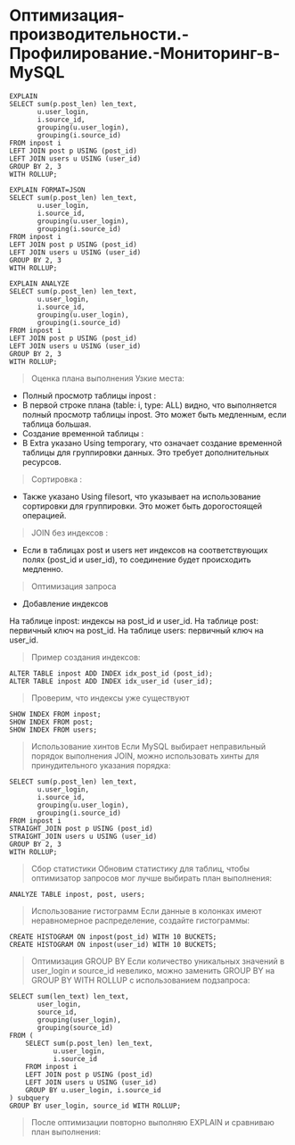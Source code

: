 # Оптимизация-производительности.-Профилирование.-Мониторинг-в-MySQL

```
EXPLAIN 
SELECT sum(p.post_len) len_text,
       u.user_login,
       i.source_id,
       grouping(u.user_login),
       grouping(i.source_id)
FROM inpost i
LEFT JOIN post p USING (post_id)
LEFT JOIN users u USING (user_id)
GROUP BY 2, 3
WITH ROLLUP;
```

```
EXPLAIN FORMAT=JSON 
SELECT sum(p.post_len) len_text,
       u.user_login,
       i.source_id,
       grouping(u.user_login),
       grouping(i.source_id)
FROM inpost i
LEFT JOIN post p USING (post_id)
LEFT JOIN users u USING (user_id)
GROUP BY 2, 3
WITH ROLLUP;
```
```
EXPLAIN ANALYZE 
SELECT sum(p.post_len) len_text,
       u.user_login,
       i.source_id,
       grouping(u.user_login),
       grouping(i.source_id)
FROM inpost i
LEFT JOIN post p USING (post_id)
LEFT JOIN users u USING (user_id)
GROUP BY 2, 3
WITH ROLLUP;
```
> Оценка плана выполнения
> Узкие места:
- Полный просмотр таблицы inpost :
- В первой строке плана (table: i, type: ALL) видно, что выполняется полный просмотр таблицы inpost. Это может быть медленным, если таблица большая.
- Создание временной таблицы :
- В Extra указано Using temporary, что означает создание временной таблицы для группировки данных. Это требует дополнительных ресурсов.
> Сортировка :
- Также указано Using filesort, что указывает на использование сортировки для группировки. Это может быть дорогостоящей операцией.
> JOIN без индексов :
- Если в таблицах post и users нет индексов на соответствующих полях (post_id и user_id), то соединение будет происходить медленно.

> Оптимизация запроса
- Добавление индексов

На таблице inpost: индексы на post_id и user_id.
На таблице post: первичный ключ на post_id.
На таблице users: первичный ключ на user_id.
> Пример создания индексов:
```
ALTER TABLE inpost ADD INDEX idx_post_id (post_id);
ALTER TABLE inpost ADD INDEX idx_user_id (user_id);
```
> Проверим, что индексы уже существуют
```
SHOW INDEX FROM inpost;
SHOW INDEX FROM post;
SHOW INDEX FROM users;
```
> Использование хинтов
> Если MySQL выбирает неправильный порядок выполнения JOIN, можно использовать хинты для принудительного указания порядка:
```
SELECT sum(p.post_len) len_text,
       u.user_login,
       i.source_id,
       grouping(u.user_login),
       grouping(i.source_id)
FROM inpost i
STRAIGHT_JOIN post p USING (post_id)
STRAIGHT_JOIN users u USING (user_id)
GROUP BY 2, 3
WITH ROLLUP;
```
> Сбор статистики
> Обновим статистику для таблиц, чтобы оптимизатор запросов мог лучше выбирать план выполнения:
```
ANALYZE TABLE inpost, post, users;
```
> Использование гистограмм
> Если данные в колонках имеют неравномерное распределение, создайте гистограммы:
```
CREATE HISTOGRAM ON inpost(post_id) WITH 10 BUCKETS;
CREATE HISTOGRAM ON inpost(user_id) WITH 10 BUCKETS;
```
> Оптимизация GROUP BY
> Если количество уникальных значений в user_login и source_id невелико, можно заменить GROUP BY на GROUP BY WITH ROLLUP с использованием подзапроса:
```
SELECT sum(len_text) len_text,
       user_login,
       source_id,
       grouping(user_login),
       grouping(source_id)
FROM (
    SELECT sum(p.post_len) len_text,
           u.user_login,
           i.source_id
    FROM inpost i
    LEFT JOIN post p USING (post_id)
    LEFT JOIN users u USING (user_id)
    GROUP BY u.user_login, i.source_id
) subquery
GROUP BY user_login, source_id WITH ROLLUP;
```
> После оптимизации повторно выполняю EXPLAIN и сравниваю план выполнения:
